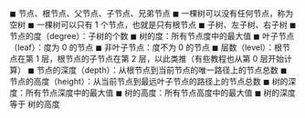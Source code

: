 ◼ 节点、根节点、父节点、子节点、兄弟节点
◼ 一棵树可以没有任何节点，称为空树
◼ 一棵树可以只有 1 个节点，也就是只有根节点
◼ 子树、左子树、右子树
◼ 节点的度（degree）：子树的个数
◼ 树的度：所有节点度中的最大值
◼ 叶子节点（leaf）：度为 0 的节点
◼ 非叶子节点：度不为 0 的节点
◼ 层数（level）：根节点在第 1 层，根节点的子节点在第 2 层，以此类推（有些教程也从第 0 层开始计算）
◼ 节点的深度（depth）：从根节点到当前节点的唯一路径上的节点总数
◼ 节点的高度（height）：从当前节点到最远叶子节点的路径上的节点总数
◼ 树的深度：所有节点深度中的最大值
◼ 树的高度：所有节点高度中的最大值
◼ 树的深度 等于 树的高度